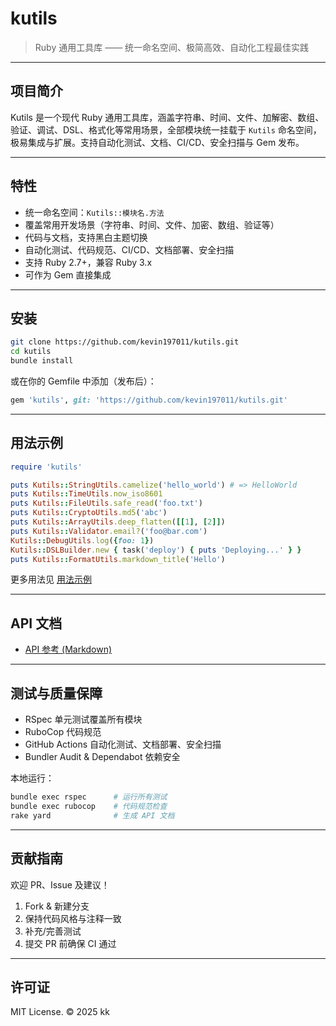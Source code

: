 # kutils

> Ruby 通用工具库 —— 统一命名空间、极简高效、自动化工程最佳实践

---

## 项目简介

Kutils 是一个现代 Ruby 通用工具库，涵盖字符串、时间、文件、加解密、数组、验证、调试、DSL、格式化等常用场景，全部模块统一挂载于 `Kutils` 命名空间，极易集成与扩展。支持自动化测试、文档、CI/CD、安全扫描与 Gem 发布。

---

## 特性

- 统一命名空间：`Kutils::模块名.方法`
- 覆盖常用开发场景（字符串、时间、文件、加密、数组、验证等）
- 代码与文档，支持黑白主题切换
- 自动化测试、代码规范、CI/CD、文档部署、安全扫描
- 支持 Ruby 2.7+，兼容 Ruby 3.x
- 可作为 Gem 直接集成

---

## 安装

```sh
git clone https://github.com/kevin197011/kutils.git
cd kutils
bundle install
```

或在你的 Gemfile 中添加（发布后）：

```ruby
gem 'kutils', git: 'https://github.com/kevin197011/kutils.git'
```

---

## 用法示例

```ruby
require 'kutils'

puts Kutils::StringUtils.camelize('hello_world') # => HelloWorld
puts Kutils::TimeUtils.now_iso8601
puts Kutils::FileUtils.safe_read('foo.txt')
puts Kutils::CryptoUtils.md5('abc')
puts Kutils::ArrayUtils.deep_flatten([[1], [2]])
puts Kutils::Validator.email?('foo@bar.com')
Kutils::DebugUtils.log({foo: 1})
Kutils::DSLBuilder.new { task('deploy') { puts 'Deploying...' } }
puts Kutils::FormatUtils.markdown_title('Hello')
```

更多用法见 [用法示例](https://kevin197011.github.io/kutils/USAGE.md)

---

## API 文档

- [API 参考 (Markdown)](https://kevin197011.github.io/kutils/API.md)

---

## 测试与质量保障

- RSpec 单元测试覆盖所有模块
- RuboCop 代码规范
- GitHub Actions 自动化测试、文档部署、安全扫描
- Bundler Audit & Dependabot 依赖安全

本地运行：

```sh
bundle exec rspec      # 运行所有测试
bundle exec rubocop    # 代码规范检查
rake yard              # 生成 API 文档
```

---

## 贡献指南

欢迎 PR、Issue 及建议！

1. Fork & 新建分支
2. 保持代码风格与注释一致
3. 补充/完善测试
4. 提交 PR 前确保 CI 通过

---

## 许可证

MIT License. © 2025 kk